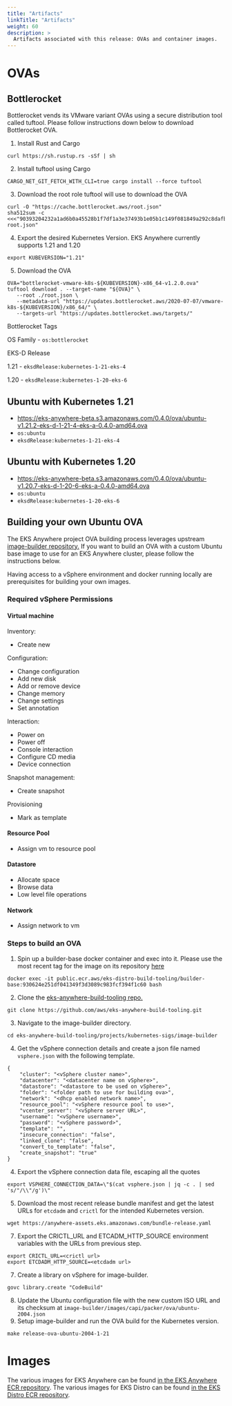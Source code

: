 ```yaml
---
title: "Artifacts"
linkTitle: "Artifacts"
weight: 60
description: >
  Artifacts associated with this release: OVAs and container images.
---
```


# OVAs

## Bottlerocket

Bottlerocket vends its VMware variant OVAs using a secure distribution tool called tuftool. Please follow instructions down below to
download Bottlerocket OVA.
1. Install Rust and Cargo
```
curl https://sh.rustup.rs -sSf | sh
```
2. Install tuftool using Cargo
```
CARGO_NET_GIT_FETCH_WITH_CLI=true cargo install --force tuftool
```
3. Download the root role tuftool will use to download the OVA
```
curl -O "https://cache.bottlerocket.aws/root.json"
sha512sum -c <<<"90393204232a1ad6b0a45528b1f7df1a3e37493b1e05b1c149f081849a292c8dafb4ea5f7ee17bcc664e35f66e37e4cfa4aae9de7a2a28aa31ae6ac3d9bea4d5  root.json"
```
4. Export the desired Kubernetes Version. EKS Anywhere currently supports 1.21 and 1.20
```
export KUBEVERSION="1.21"
```
5. Download the OVA
```
OVA="bottlerocket-vmware-k8s-${KUBEVERSION}-x86_64-v1.2.0.ova"
tuftool download . --target-name "${OVA}" \
   --root ./root.json \
   --metadata-url "https://updates.bottlerocket.aws/2020-07-07/vmware-k8s-${KUBEVERSION}/x86_64/" \
   --targets-url "https://updates.bottlerocket.aws/targets/"
```

Bottlerocket Tags

OS Family - `os:bottlerocket`

EKS-D Release

1.21 - `eksdRelease:kubernetes-1-21-eks-4`

1.20 - `eksdRelease:kubernetes-1-20-eks-6`

## Ubuntu with Kubernetes 1.21

* https://eks-anywhere-beta.s3.amazonaws.com/0.4.0/ova/ubuntu-v1.21.2-eks-d-1-21-4-eks-a-0.4.0-amd64.ova
* `os:ubuntu`
* `eksdRelease:kubernetes-1-21-eks-4`

## Ubuntu with Kubernetes 1.20

* https://eks-anywhere-beta.s3.amazonaws.com/0.4.0/ova/ubuntu-v1.20.7-eks-d-1-20-6-eks-a-0.4.0-amd64.ova
* `os:ubuntu`
* `eksdRelease:kubernetes-1-20-eks-6`

## Building your own Ubuntu OVA
The EKS Anywhere project OVA building process leverages upstream [image-builder repository.](https://github.com/kubernetes-sigs/image-builder)
If you want to build an OVA with a custom Ubuntu base image to use for an EKS Anywhere cluster, please follow the instructions below.

Having access to a vSphere environment and docker running locally are prerequisites for building your own images.

### Required vSphere Permissions
#### Virtual machine
Inventory:
* Create new

Configuration:
* Change configuration
* Add new disk
* Add or remove device
* Change memory
* Change settings
* Set annotation

Interaction:
* Power on
* Power off
* Console interaction
* Configure CD media
* Device connection

Snapshot management:
* Create snapshot

Provisioning
* Mark as template

#### Resource Pool
* Assign vm to resource pool

#### Datastore
* Allocate space
* Browse data
* Low level file operations

#### Network
* Assign network to vm

### Steps to build an OVA
1. Spin up a builder-base docker container and exec into it. Please use the most recent tag for the image on its repository [here](https://gallery.ecr.aws/eks-distro-build-tooling/builder-base)
```
docker exec -it public.ecr.aws/eks-distro-build-tooling/builder-base:930624e251df041349f3d3089c983fcf394f1c60 bash
```
2. Clone the [eks-anywhere-build-tooling repo.](https://github.com/aws/eks-anywhere-build-tooling)
```
git clone https://github.com/aws/eks-anywhere-build-tooling.git
```
3. Navigate to the image-builder directory.
```
cd eks-anywhere-build-tooling/projects/kubernetes-sigs/image-builder
```
4. Get the vSphere connection details and create a json file named `vsphere.json` with the following template.
```
{
    "cluster": "<vSphere cluster name>",
    "datacenter": "<datacenter name on vSphere>",
    "datastore": "<datastore to be used on vSphere>",
    "folder": "<folder path to use for building ova>",
    "network": "<dhcp enabled network name>",
    "resource_pool": "<vSphere resource pool to use>",
    "vcenter_server": "<vSphere server URL>",
    "username": "<vSphere username>",
    "password": "<vSphere password>",
    "template": "",
    "insecure_connection": "false",
    "linked_clone": "false",
    "convert_to_template": "false",
    "create_snapshot": "true"
}

```
4. Export the vSphere connection data file, escaping all the quotes
```
export VSPHERE_CONNECTION_DATA=\"$(cat vsphere.json | jq -c . | sed 's/"/\\"/g')\"
```
5. Download the most recent release bundle manifest and get the latest URLs for `etcdadm` and `crictl` for the intended Kubernetes version.
```
wget https://anywhere-assets.eks.amazonaws.com/bundle-release.yaml
```
7. Export the CRICTL_URL and ETCADM_HTTP_SOURCE environment variables with the URLs from previous step.
```
export CRICTL_URL=<crictl url>
export ETCDADM_HTTP_SOURCE=<etcdadm url>
```
7. Create a library on vSphere for image-builder.
```
govc library.create "CodeBuild"
```
8. Update the Ubuntu configuration file with the new custom ISO URL and its checksum at
`image-builder/images/capi/packer/ova/ubuntu-2004.json`
9. Setup image-builder and run the OVA build for the Kubernetes version.
```
make release-ova-ubuntu-2004-1-21
```

# Images

The various images for EKS Anywhere can be found [in the EKS Anywhere ECR repository](https://gallery.ecr.aws/eks-anywhere/).
The various images for EKS Distro can be found [in the EKS Distro ECR repository](https://gallery.ecr.aws/eks-distro/).
